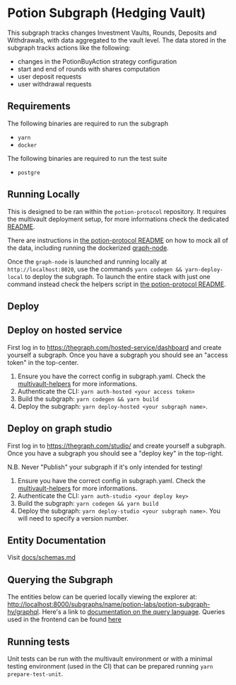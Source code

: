 # Potion Subgraph (Hedging Vault)

This subgraph tracks changes Investment Vaults, Rounds, Deposits and Withdrawals, with data aggregated to the vault level. The data stored in the subgraph tracks actions like the following:

- changes in the PotionBuyAction strategy configuration
- start and end of rounds with shares computation
- user deposit requests
- user withdrawal requests

## Requirements

The following binaries are required to run the subgraph

- `yarn`
- `docker`

The following binaries are required to run the test suite

- `postgre`

## Running Locally

This is designed to be ran within the `potion-protocol` repository. It requires the multivault deployment setup, for more informations check the dedicated [README](../../scripts/multivault-helpers/README.md).

There are instructions in [the potion-protocol README](../../README.md) on how to mock all of the data, including running the dockerized [graph-node](https://github.com/graphprotocol/graph-node).

Once the `graph-node` is launched and running locally at `http://localhost:8020`, use the commands `yarn codegen && yarn-deploy-local` to deploy the subgraph.
To launch the entire stack with just one command instead check the helpers script in [the potion-protocol README](../../README.md).

## Deploy

## Deploy on hosted service

First log in to https://thegraph.com/hosted-service/dashboard and create yourself a subgraph. Once you have a subgraph you should see an "access token" in the top-center.

1. Ensure you have the correct config in subgraph.yaml. Check the [multivault-helpers](../../scripts/multivault-helpers/README.md) for more informations.
2. Authenticate the CLI: `yarn auth-hosted <your access token>`
3. Build the subgraph: `yarn codegen && yarn build`
4. Deploy the subgraph: `yarn deploy-hosted <your subgraph name>`.

## Deploy on graph studio

First log in to https://thegraph.com/studio/ and create yourself a subgraph. Once you have a subgraph you should see a "deploy key" in the top-right.

N.B. Never "Publish" your subgraph if it's only intended for testing!

1. Ensure you have the correct config in subgraph.yaml. Check the [multivault-helpers](../../scripts/multivault-helpers/README.md) for more informations.
2. Authenticate the CLI: `yarn auth-studio <your deploy key>`
3. Build the subgraph: `yarn codegen && yarn build`
4. Deploy the subgraph: `yarn deploy-studio <your subgraph name>`. You will need to specify a version number.

## Entity Documentation

Visit [docs/schemas.md](docs/schemas.md)

## Querying the Subgraph

The entities below can be queried locally viewing the explorer at: [http://localhost:8000/subgraphs/name/potion-labs/potion-subgraph-hv/graphql](http://localhost:8000/subgraphs/name/potion-labs/potion-subgraph-hv/graphql). Here's a link to [documentation on the query language](https://thegraph.com/docs/graphql-api#schema).
Queries used in the frontend can be found [here](../../libs/subgraph-queries-hv)

## Running tests

Unit tests can be run with the multivault environment or with a minimal testing environment (used in the CI) that can be prepared running `yarn prepare-test-unit`.
